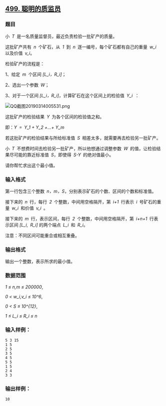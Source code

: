 ## [499. 聪明的质监员](https://www.acwing.com/problem/content/501/)

### 题目

小 *T* 是一名质量监督员，最近负责检验一批矿产的质量。

这批矿产共有 *n* 个矿石，从 *1* 到 *n* 逐一编号，每个矿石都有自己的重量 *w_i* 以及价值 *v_i*。

检验矿产的流程是：

1、给定 *m* 个区间 *[L_i，R_i]*；

2、选出一个参数 *W*；

3、对于一个区间 *[L_i，R_i]*，计算矿石在这个区间上的检验值 *Y_i* ：

 ![QQ截图20190314005531.png](/media/article/image/2019/03/14/19_d878de0845-QQ截图20190314005531.png)

这批矿产的检验结果 *Y* 为各个区间的检验值之和。

即：*Y = Y_1 + Y_2 +…+ Y_m*

若这批矿产的检验结果与所给标准值 *S* 相差太多，就需要再去检验另一批矿产。

小 *T* 不想费时间去检验另一批矿产，所以他想通过调整参数 *W* 的值，让检验结果尽可能的靠近标准值 *S*，即使得 *S-Y* 的绝对值最小。

请你帮忙求出这个最小值。

### 输入格式

第一行包含三个整数 *n，m，S*，分别表示矿石的个数、区间的个数和标准值。

接下来的 *n* 行，每行 *2* 个整数，中间用空格隔开，第 *i+1* 行表示 *i* 号矿石的重量 *w_i* 和价值 *v_i* 。

接下来的 *m* 行，表示区间，每行 *2* 个整数，中间用空格隔开，第 *i+n+1* 行表示区间 *[L_i, R_i]* 的两个端点 *L_i* 和 *R_i*。

注意：不同区间可能重合或相互重叠。

### 输出格式

输出一个整数，表示所求的最小值。

### 数据范围

*1 ≤ n,m ≤ 200000*,

*0 < w_i,v_i ≤ 10^6*,

*0 < S ≤ 10^{12}*,

*1 ≤ L_i ≤ R_i ≤ n*

### 输入样例：

```
5 3 15
1 5
2 5
3 5
4 5
5 5
1 5
2 4
3 3
```

### 输出样例：

```
10
```
